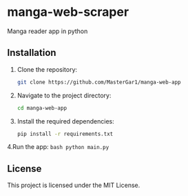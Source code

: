 # manga-web-scraper
Manga reader app in python

## Installation
1. Clone the repository:
    ```bash
    git clone https://github.com/MasterGar1/manga-web-app
    ```
2. Navigate to the project directory:
    ```bash
    cd manga-web-app
    ```
3. Install the required dependencies:
    ```bash
    pip install -r requirements.txt
    ```
4.Run the app:
    ```bash
    python main.py
    ```

## License
This project is licensed under the MIT License.
